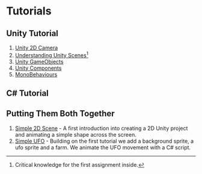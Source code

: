 # Tutorials 
## Unity Tutorial
1. [Unity 2D Camera](https://github.com/ART-3364-Interactive-Storytelling/Tutorials/blob/main/Tutorials/Unity%202D%20Camera.md)
2. [Understanding Unity Scenes](https://github.com/ART-3364-Interactive-Storytelling/Tutorials/blob/main/Tutorials/Unity%20Scenes.md)[^1]
3. [Unity GameObjects](https://github.com/ART-3364-Interactive-Storytelling/Tutorials/blob/main/Tutorials/Game%20Objects.md)
4. [Unity Components](https://github.com/ART-3364-Interactive-Storytelling/Tutorials/blob/main/Tutorials/README.md)
5. [MonoBehaviours](https://github.com/ART-3364-Interactive-Storytelling/Tutorials/blob/main/Tutorials/MonoBehaviour.md) 
## C# Tutorial

## Putting Them Both Together

1. [Simple 2D Scene](https://github.com/ART-3364-Interactive-Storytelling/Tutorials/blob/main/Tutorials/Simple%202D%20Scene.md) - A first introduction into creating a 2D Unity project and animating a simple shape across the screen.
2. [Simple UFO](https://github.com/ART-3364-Interactive-Storytelling/Tutorials/blob/main/Tutorials/Simple%202D%20UFO.md) - Building on the first tutorial we add a background sprite, a ufo sprite and a farm.  We animate the UFO movement with a C# script.


[^1]: Critical knowledge for the first assignment inside.
